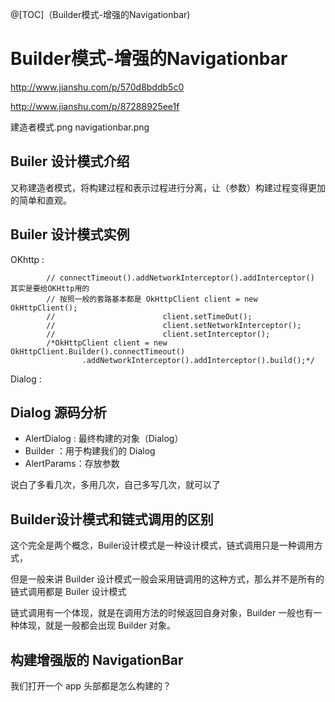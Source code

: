 @[TOC]（Builder模式-增强的Navigationbar) 

# Builder模式-增强的Navigationbar

http://www.jianshu.com/p/570d8bddb5c0

http://www.jianshu.com/p/87288925ee1f

建造者模式.png  navigationbar.png

## Builer 设计模式介绍
又称建造者模式，将构建过程和表示过程进行分离，让（参数）构建过程变得更加的简单和直观。

## Builer 设计模式实例

OKhttp :  

```
        // connectTimeout().addNetworkInterceptor().addInterceptor() 其实是要给OKHttp用的
        // 按照一般的套路基本都是 OkHttpClient client = new OkHttpClient();
        //                        client.setTimeOut();
        //                        client.setNetworkInterceptor();
        //                        client.setInterceptor();
        /*OkHttpClient client = new OkHttpClient.Builder().connectTimeout()
                .addNetworkInterceptor().addInterceptor().build();*/
```

Dialog : 

## Dialog 源码分析

- AlertDialog : 最终构建的对象（Dialog）  
- Builder ：用于构建我们的 Dialog  
- AlertParams：存放参数  

说白了多看几次，多用几次，自己多写几次，就可以了

## Builder设计模式和链式调用的区别
这个完全是两个概念，Builer设计模式是一种设计模式，链式调用只是一种调用方式，

但是一般来讲 Builder 设计模式一般会采用链调用的这种方式，那么并不是所有的链式调用都是 Builer 设计模式

链式调用有一个体现，就是在调用方法的时候返回自身对象，Builder 一般也有一种体现，就是一般都会出现 Builder 对象。

## 构建增强版的 NavigationBar 

我们打开一个 app 头部都是怎么构建的？




























 


      
     
 

